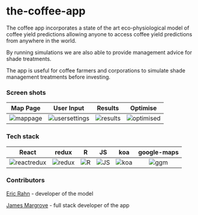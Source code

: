 # the-coffee-app

The coffee app incorporates a state of the art eco-physiological model of coffee yield predictions allowing anyone to access coffee yield predictions from anywhere
in the world.

By running simulations we are also able to provide management advice for shade treatments.

The app is useful for coffee farmers and corporations to simulate shade management treatments before investing.

### Screen shots
Map Page                                     |                                      User Input |                                      Results |                                      Optimise
:-------------------------------------------:|:-----------------------------------------------:|:-------------------------------------------:|:-----------------------------------------------:
![mappage](./PhotosForReadMe/locationfinder) | ![usersettings](./PhotosForReadMe/userinput.png)| ![results](./PhotosForReadMe/initialmodelresults.png) | ![optimised](./PhotosForReadMe/optiRes.png) |

### Tech stack

React | redux | R | JS |  koa | google-maps
:------------:|:------------:|:------------:|:------------:|:------------:|:------------:
![reactredux](./PhotosForReadMe/react.png) | ![redux](./PhotosForReadMe/redux.jpeg) | ![R](./PhotosForReadMe/R.jpeg) | ![JS](./PhotosForReadMe/es6.jpeg) | ![koa](./PhotosForReadMe/koa.png) | ![ggm](./PhotosForReadMe/ggm.png)

### Contributors
[Eric Rahn]() - developer of the model

[James Margrove](https://www.linkedin.com/in/james-margrove-b3b81557/) - full stack developer of the app
